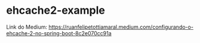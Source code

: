 # ehcache2-example
Link do Medium: https://ruanfelipetottiamaral.medium.com/configurando-o-ehcache-2-no-spring-boot-8c2e070cc91a
